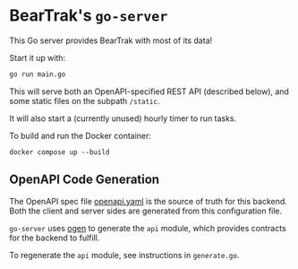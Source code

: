 # BearTrak's `go-server`

This Go server provides BearTrak with most of its data!

Start it up with:

```bash
go run main.go
```

This will serve both an OpenAPI-specified REST API (described below), and some static files on the subpath `/static`.

It will also start a (currently unused) hourly timer to run tasks.

To build and run the Docker container:

```
docker compose up --build
```

## OpenAPI Code Generation

The OpenAPI spec file [openapi.yaml](https://github.com/ogen-go/ogen) is the source of truth for this backend. Both the client and server sides are generated from this configuration file.

`go-server` uses [ogen](https://github.com/ogen-go/ogen) to generate the `api` module, which provides contracts for the backend to fulfill.

To regenerate the `api` module, see instructions in `generate.go`.
